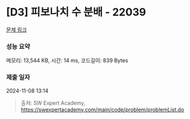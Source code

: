 # [D3] 피보나치 수 분배 - 22039 

[문제 링크](https://swexpertacademy.com/main/code/problem/problemDetail.do?contestProbId=AZGSf4TaM08DFAXd) 

### 성능 요약

메모리: 13,544 KB, 시간: 14 ms, 코드길이: 839 Bytes

### 제출 일자

2024-11-08 13:14



> 출처: SW Expert Academy, https://swexpertacademy.com/main/code/problem/problemList.do